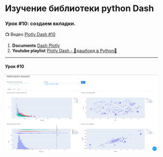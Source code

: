 # Изучение библиотеки python **Dash**
### Урок #10: создаем вкладки.

:tv: Видео [Plotly Dash #10][1]

1. **Documents** [Dash Plotly](https://dash.plotly.com/layout)
2. **Youtube playlist** [Plotly Dash - 🚀дашборд в Python🐍](https://www.youtube.com/watch?v=HExq59HlFb0&list=PLIAV3wuAPHZouwZlmvqmC-djRsaDKT8rC&index=1)

---
####  Урок #10

![Lesson's dash](lesson.png)


[1]: https://www.youtube.com/watch?v=mSA8quIqX60&list=PLIAV3wuAPHZouwZlmvqmC-djRsaDKT8rC&index=10
